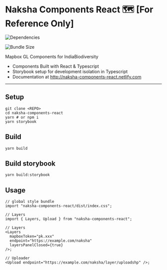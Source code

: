 # Naksha Components React 🗺️ [For Reference Only]

![Dependencies](https://img.shields.io/david/strandls/naksha-components-react.svg)

![Bundle Size](https://img.shields.io/bundlephobia/minzip/naksha-components-react.svg)

Mapbox GL Components for IndiaBiodiversity

- Components Built with React & Typescript
- Storybook setup for development isolation in Typescript
- Documentation at http://naksha-components-react.netlify.com

---

## Setup

```shell
git clone <REPO>
cd naksha-components-react
yarn # or npm i
yarn storybook
```

## Build

```shell
yarn build
```

## Build storybook

```shell
yarn build:storybook
```

## Usage

```tsx
// global style bundle
import "naksha-components-react/dist/index.css";

// Layers
import { Layers, Upload } from "naksha-components-react";

// Layers
<Layers
  mapboxToken="pk.xxx"
  endpoint="https://example.com/naksha"
  layersPanelClosed={true}
/>;

// Uploader
<Upload endpoint="https://example.com/naksha/layer/uploadshp" />;
```
